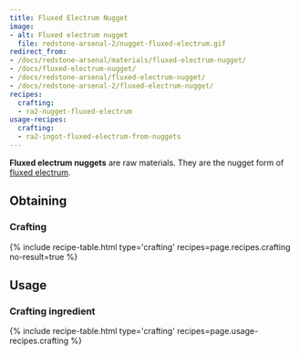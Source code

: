 ```yaml
---
title: Fluxed Electrum Nugget
image:
- alt: Fluxed electrum nugget
  file: redstone-arsenal-2/nugget-fluxed-electrum.gif
redirect_from:
- /docs/redstone-arsenal/materials/fluxed-electrum-nugget/
- /docs/fluxed-electrum-nugget/
- /docs/redstone-arsenal/fluxed-electrum-nugget/
- /docs/redstone-arsenal-2/fluxed-electrum-nugget/
recipes:
  crafting:
  - ra2-nugget-fluxed-electrum
usage-recipes:
  crafting:
  - ra2-ingot-fluxed-electrum-from-nuggets
---
```


**Fluxed electrum nuggets** are raw materials. They are the nugget form of
[fluxed electrum](/docs/1.12/redstone-arsenal-2/fluxed-electrum-ingot/).


Obtaining
---------

### Crafting
{% include recipe-table.html type='crafting' recipes=page.recipes.crafting no-result=true %}


Usage
-----

### Crafting ingredient
{% include recipe-table.html type='crafting' recipes=page.usage-recipes.crafting %}
